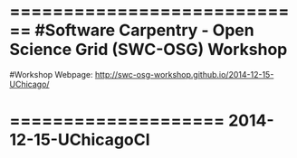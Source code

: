 ============================
#Software Carpentry - Open Science Grid (SWC-OSG) Workshop
============================



#Workshop Webpage:  http://swc-osg-workshop.github.io/2014-12-15-UChicago/





====================
2014-12-15-UChicagoCI
=====================


